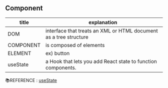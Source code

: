 ## Component

| title     | explanation                                                       |
| --------- | ----------------------------------------------------------------- |
| DOM       | interface that treats an XML or HTML document as a tree structure |
| COMPONENT | is composed of elements                                           |
| ELEMENT   | ex) button                                                        |
| useState  | a Hook that lets you add React state to function components.      |

📚REFERENCE : [useState](https://reactjs.org/docs/hooks-state.html)
